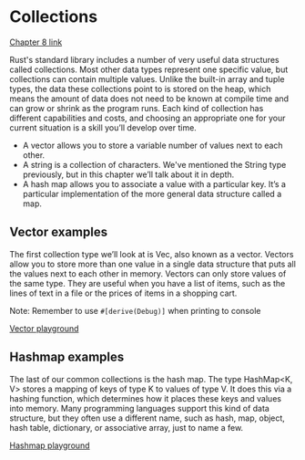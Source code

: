 # Collections 
[Chapter 8 link](https://doc.rust-lang.org/book/ch08-00-common-collections.html) 

Rust's standard library includes a number of very useful data structures called collections. Most other data types represent one specific value, but collections can contain multiple values. Unlike the built-in array and tuple types, the data these collections point to is stored on the heap, which means the amount of data does not need to be known at compile time and can grow or shrink as the program runs. Each kind of collection has different capabilities and costs, and choosing an appropriate one for your current situation is a skill you’ll develop over time. 

- A vector allows you to store a variable number of values next to each other.
- A string is a collection of characters. We've mentioned the String type previously, but in this chapter we’ll talk about it in depth.
- A hash map allows you to associate a value with a particular key. It’s a particular implementation of the more general data structure called a map.

## Vector examples
The first collection type we’ll look at is Vec<T>, also known as a vector. Vectors allow you to store more than one value in a single data structure that puts all the values next to each other in memory. Vectors can only store values of the same type. They are useful when you have a list of items, such as the lines of text in a file or the prices of items in a shopping cart.

Note: Remember to use `#[derive(Debug)]` when printing to console 

[Vector playground](https://play.rust-lang.org/?version=stable&mode=debug&edition=2018&gist=0cd1df994bea1cd9884f198ddf2c9905) 

## Hashmap examples
The last of our common collections is the hash map. The type HashMap<K, V> stores a mapping of keys of type K to values of type V. It does this via a hashing function, which determines how it places these keys and values into memory. Many programming languages support this kind of data structure, but they often use a different name, such as hash, map, object, hash table, dictionary, or associative array, just to name a few. 

[Hashmap playground](https://play.rust-lang.org/?version=stable&mode=debug&edition=2018&gist=e4b787dada5bc813b0ef62e09678c833) 
